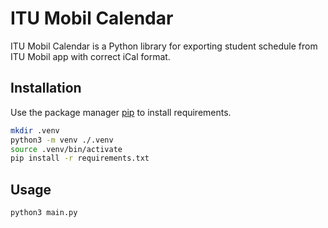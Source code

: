 # ITU Mobil Calendar

ITU Mobil Calendar is a Python library for exporting student schedule from ITU Mobil app with correct iCal format.

## Installation

Use the package manager [pip](https://pip.pypa.io/en/stable/) to install requirements.

```bash
mkdir .venv
python3 -m venv ./.venv
source .venv/bin/activate
pip install -r requirements.txt
```

## Usage

```bash
python3 main.py
```
